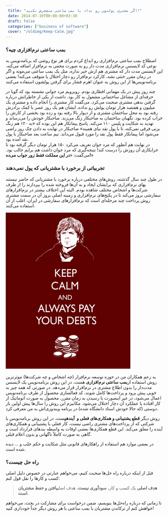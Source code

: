 ```yaml
---
 title: "اگر مشتری پولتون رو نداد با بمب ساعتی منفجرش نکنید!" 
 date: 2014-07-19T00:00:00+03:30
 draft: false 
 categories: ["business of software"]
 cover: "/oldimg/Keep-Calm.jpg"
---
```



### بمب ساعتی نرم‌افزاری چیه؟


اصطلاح بمب ساعتی نرم‌افزاری رو ابداع کردم برای هر نوع روشی که برنامه‌نویس به نوعی کد لایسنس نرم‌افزاری مدت دار رو به صورت مخفی به نرم‌افزار اضافه می‌کنه. این لایسنس مدت دار که مشتری هم ازش خبر نداره، مثل یک بمب ساعتی می‌مونه و اگر در زمان مقرر خنثی نشه، کارکرد نرم‌افزار رو دچار اختلال یا متوقف می‌کنه! بعضی برنامه‌نویس‌ها از این روش به عنوان اهرم فشار برای گرفتن پولشون استفاده می‌کنند


چند روز پیش در یک مهمانی افطاری بودم. روبرویم مرد جوانی نشسته بود که گویا در حرفه‌ای از مشاغل ساختمانی مشغول به کار بود. داشت از یکی از خاطراتش درباره گرفتن بدهی مشتری صحبت می‌کرد. می‌گفت کار مشتری را انجام داده و مشتری یک میلیون و هفتصد هزار تومان پولش رو نداده، ایشان هم یک روز عصر با کمک برادرش رفته بود به محل ساختمان مشتری و از دیوار بالا رفته بود و زده بود بخشی از کارش را خراب کرده بود. نگهبان ساختمان به صاحبکار زنگ می‌زند. صاحبکار خودش را می‌رساند و تهدید به شکایت و پلیس ۱۱۰ می‌کند. پاسخ پیمانکار هم این بوده که «به ۱۲۰ هم زنگ بزنی فرقی نمی‌کنه، تا با پول نقد نیای همینه» صاحبکار در نهایت به دادن چک روز راضی می‌شود اما پیمانکار فقط پول نقد را مورد قبول می‌داند. نیم ساعت بعد صاحبکار با پول نقد آمده بود.  
در نهایت هم آنطور که مرد جوان تعریف می‌کرد ۱۵۰ هزار تومان دیگر گرفته بود تا خرابکاری آن روزش را درست کند! نتیجه‌گیری که مرد جوان داشت هم برایم جالب بود. می‌گفت: «**در این مملکت فقط زور جواب می‌ده!**»



### تجربیاتی از برخورد با مشتریانی که پول نمی‌دهند
در طول چند سال گذشته، روش‌های مختلفی درباره برخورد با مشتریانی که حاضر نیستند بهای نرم‌افزاری که برایشان ایجاد و به آن‌ها فروخته شده را بپردازند را از طرف شرکت‌ها و اشخاص مختلف شاهده بودم. البته این اختلاف بیشتر در نرم‌افزارهای سفارشی بروز می‌کند تا در پکیج‌های نرم‌افزاری و زمینه اصلی بروز آن در سمت مشتری روش پرداخت چند مرحله‌ای است که نرم‌افزارهای سفارشی در ایران، اغلب از آن استفاده می‌کنند.






![](/oldimg/Keep-Calm.jpg)






به زعم همکاران من در حوزه توسعه نرم‌افزار (چه اشخاص و چه شرکت‌ها) موثرترین روش استفاده از**بمب ساعتی نرم‌افزاری** هست. در این روش برنامه‌نویس یک لایسنس مدت‌دار را بدون اطلاع مشتری در نرم‌افزار قرار می‌دهد. در صورتی که همه چیز به خوبی پیش برود و پرداخت‌ها کامل شوند، کد فعالسازی محصول از طرف برنامه‌نویس اعمال می‌شود، در غیر اینصورت با رسیدن به زمان مقرر، محصول به صورت اتوماتیک از کار افتاده یا عملکرد آن دچار اختلال می‌شود. مکانیزم این روش را سال‌ها پیش اولین بار دوستی (که حالا خودش استاد دانشگاه شده) در برنامه‌ ویندوزی‌اش به من معرفی کرد.



روش دیگر **قطع پشتیبانی و همکاری‌های فعلی و  آینده**هست. در این روش برنامه‌نویس یا شرکتی که از پرداخت‌های مشتری راضی نیست، کار فعلی یا پشتیبانی و همکاری‌های آینده را معلق می‌کند. این قطع همکاری‌ها بعضی اوقات به واسطه بندهای قرارداد است و گاهی به صورت کاملاً ناگهانی و بدون اعلام قبلی.



در بعضی موارد هم استفاده از راهکارهای قانونی مثل شکایت و حکم جلب و ... دیده شده است.



### راه حل چیست؟
قبل از اینکه درباره راه حل‌ها صحبت کنیم، می‌خواهم عبارتی در خصوص دلیل اصلی کسب و کارها را نقل قول کنم:



> **هدف اصلی** یک کسب و کار، **سودآوری نیست**، هدف اصلی**یافتن و حفظ مشتریان است**.



تا زمانی که درباره راه‌حل‌ها بنویسم، ضمن درخواست برای مشارکت در بحث، می‌خواهم خواهش کنم از ترکاندن مشتریان با بمب ساعتی یا هر روش دیگر جداً خودداری کنید!

